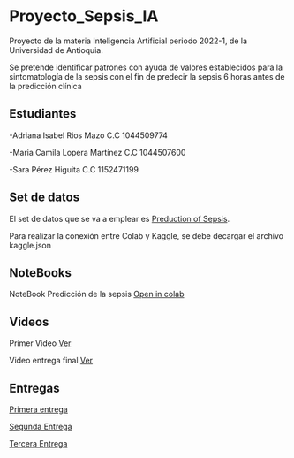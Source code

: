 # Proyecto_Sepsis_IA

Proyecto de la materia Inteligencia Artificial periodo 2022-1, de la Universidad de Antioquia. 

Se pretende identificar patrones con ayuda de valores establecidos para la sintomatología de la sepsis con el fin de predecir la sepsis 6 horas antes de la predicción clínica

## Estudiantes 

-Adriana Isabel Rios Mazo C.C 1044509774

-Maria Camila Lopera Martínez C.C 1044507600

-Sara Pérez Higuita C.C 1152471199

## Set de datos 

El set de datos que se va a emplear es [Preduction of Sepsis](https://www.kaggle.com/datasets/salikhussaini49/prediction-of-sepsis). 

Para realizar la conexión entre Colab y Kaggle, se debe decargar el archivo kaggle.json

## NoteBooks

NoteBook Predicción de la sepsis [Open in colab](https://colab.research.google.com/drive/1gzx6JX5oagV_ZqHH7bof3GoTPxYAnIGS?hl=es#scrollTo=tK-seimrB3ta)


## Videos

Primer Video [Ver](https://youtu.be/5Gbhk2MxT3Q)

Video entrega final [Ver]()

## Entregas 

[Primera entrega](https://github.com/sarisperez99/Proyecto_Sepsis_IA/blob/main/PROYECTO_ENTREGA1.pdf)

[Segunda Entrega](https://github.com/sarisperez99/Proyecto_Sepsis_IA/blob/main/PROYECTO_ENTREGA2.pdf)

[Tercera Entrega](https://github.com/sarisperez99/Proyecto_Sepsis_IA/blob/main/PROYECTO_INFORME_FINAL.pdf)

